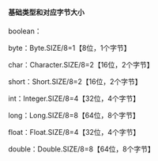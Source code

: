 #### 基础类型和对应字节大小

boolean：

byte：Byte.SIZE/8=1【8位，1个字节】

char：Character.SIZE/8=2【16位，2个字节】

short：Short.SIZE/8=2【16位，2个字节】

int：Integer.SIZE/8=4【32位，4个字节】

long：Long.SIZE/8=8【64位，8个字节】

float：Float.SIZE/8=4【32位，4个字节】

double：Double.SIZE/8=8【64位，8个字节】